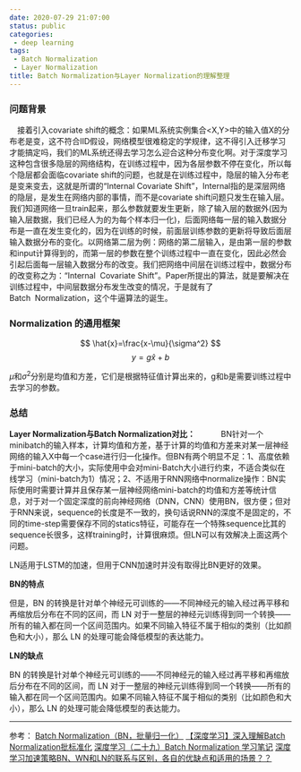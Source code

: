 ```yaml
---
date: 2020-07-29 21:07:00
status: public
categories:
 - deep learning
tags: 
 - Batch Normalization
 - Layer Normalization
title: Batch Normalization与Layer Normalization的理解整理
---
```


### 问题背景　　
　接着引入covariate shift的概念：如果ML系统实例集合<X,Y>中的输入值X的分布老是变，这不符合IID假设，网络模型很难稳定的学规律，这不得引入迁移学习才能搞定吗，我们的ML系统还得去学习怎么迎合这种分布变化啊。对于深度学习这种包含很多隐层的网络结构，在训练过程中，因为各层参数不停在变化，所以每个隐层都会面临covariate shift的问题，也就是在训练过程中，隐层的输入分布老是变来变去，这就是所谓的“Internal Covariate Shift”，Internal指的是深层网络的隐层，是发生在网络内部的事情，而不是covariate shift问题只发生在输入层。　　
　我们知道网络一旦train起来，那么参数就要发生更新，除了输入层的数据外(因为输入层数据，我们已经人为的为每个样本归一化)，后面网络每一层的输入数据分布是一直在发生变化的，因为在训练的时候，前面层训练参数的更新将导致后面层输入数据分布的变化。以网络第二层为例：网络的第二层输入，是由第一层的参数和input计算得到的，而第一层的参数在整个训练过程中一直在变化，因此必然会引起后面每一层输入数据分布的改变。我们把网络中间层在训练过程中，数据分布的改变称之为：“Internal  Covariate Shift”。Paper所提出的算法，就是要解决在训练过程中，中间层数据分布发生改变的情况，于是就有了Batch  Normalization，这个牛逼算法的诞生。


### Normalization 的通用框架

$$
\hat{x}=\frac{x-\mu}{\sigma^2} 
$$
$$
y = g\hat{x}+b
$$

$\mu$和$\sigma^2$分别是均值和方差，它们是根据特征值计算出来的，g和b是需要训练过程中去学习的参数。


### 总结

**Layer Normalization与Batch Normalization对比：**　　
　BN针对一个minibatch的输入样本，计算均值和方差，基于计算的均值和方差来对某一层神经网络的输入X中每一个case进行归一化操作。但BN有两个明显不足：1、高度依赖于mini-batch的大小，实际使用中会对mini-Batch大小进行约束，不适合类似在线学习（mini-batch为1）情况；2、不适用于RNN网络中normalize操作：BN实际使用时需要计算并且保存某一层神经网络mini-batch的均值和方差等统计信息，对于对一个固定深度的前向神经网络（DNN，CNN）使用BN，很方便；但对于RNN来说，sequence的长度是不一致的，换句话说RNN的深度不是固定的，不同的time-step需要保存不同的statics特征，可能存在一个特殊sequence比其的sequence长很多，这样training时，计算很麻烦。但LN可以有效解决上面这两个问题。

  LN适用于LSTM的加速，但用于CNN加速时并没有取得比BN更好的效果。



**BN的特点**

但是，BN 的转换是针对单个神经元可训练的——不同神经元的输入经过再平移和再缩放后分布在不同的区间，而 LN 对于一整层的神经元训练得到同一个转换——所有的输入都在同一个区间范围内。如果不同输入特征不属于相似的类别（比如颜色和大小），那么 LN 的处理可能会降低模型的表达能力。



**LN的缺点**

BN 的转换是针对单个神经元可训练的——不同神经元的输入经过再平移和再缩放后分布在不同的区间，而 LN 对于一整层的神经元训练得到同一个转换——所有的输入都在同一个区间范围内。如果不同输入特征不属于相似的类别（比如颜色和大小），那么 LN 的处理可能会降低模型的表达能力。



---

参考：
[Batch Normalization（BN，批量归一化）](https://zhuanlan.zhihu.com/p/55852062)
[【深度学习】深入理解Batch Normalization批标准化](https://www.cnblogs.com/guoyaohua/p/8724433.html)
[深度学习（二十九）Batch Normalization 学习笔记](https://blog.csdn.net/hjimce/article/details/50866313)
[深度学习加速策略BN、WN和LN的联系与区别，各自的优缺点和适用的场景？？](https://www.zhihu.com/question/59728870)

